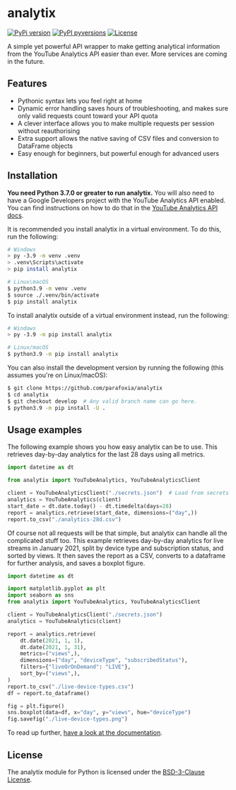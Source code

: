 # analytix

[![PyPi version](https://img.shields.io/pypi/v/analytix.svg)](https://pypi.python.org/pypi/analytix/) [![PyPI pyversions](https://img.shields.io/pypi/pyversions/analytix.svg)](https://pypi.python.org/pypi/analytix/) [![License](https://img.shields.io/github/license/parafoxia/analytix.svg)](https://github.com/parafoxia/analytix/blob/main/LICENSE)

A simple yet powerful API wrapper to make getting analytical information from the YouTube Analytics API easier than ever. More services are coming in the future.

## Features

- Pythonic syntax lets you feel right at home
- Dynamic error handling saves hours of troubleshooting, and makes sure only valid requests count toward your API quota
- A clever interface allows you to make multiple requests per session without reauthorising
- Extra support allows the native saving of CSV files and conversion to DataFrame objects
- Easy enough for beginners, but powerful enough for advanced users

## Installation

**You need Python 3.7.0 or greater to run analytix.** You will also need to have a Google Developers project with the YouTube Analytics API enabled. You can find instructions on how to do that in the [YouTube Analytics API docs](https://developers.google.com/youtube/reporting/v1/code_samples/python#set-up-authorization-credentials/).

It is recommended you install analytix in a virtual environment. To do this, run the following:

```bash
# Windows
> py -3.9 -m venv .venv
> .venv\Scripts\activate
> pip install analytix

# Linux\macOS
$ python3.9 -m venv .venv
$ source ./.venv/bin/activate
$ pip install analytix
```

To install analytix outside of a virtual environment instead, run the following:

```bash
# Windows
> py -3.9 -m pip install analytix

# Linux/macOS
$ python3.9 -m pip install analytix
```

You can also install the development version by running the following (this assumes you're on Linux/macOS):

```bash
$ git clone https://github.com/parafoxia/analytix
$ cd analytix
$ git checkout develop  # Any valid branch name can go here.
$ python3.9 -m pip install -U .
```

## Usage examples

The following example shows you how easy analytix can be to use. This retrieves day-by-day analytics for the last 28 days using all metrics.

```py
import datetime as dt

from analytix import YouTubeAnalytics, YouTubeAnalyticsClient

client = YouTubeAnalyticsClient("./secrets.json")  # Load from secrets file
analytics = YouTubeAnalytics(client)
start_date = dt.date.today() - dt.timedelta(days=28)
report = analytics.retrieve(start_date, dimensions=("day",))
report.to_csv("./analytics-28d.csv")
```

Of course not all requests will be that simple, but analytix can handle all the complicated stuff too. This example retrieves day-by-day analytics for live streams in January 2021, split by device type and subscription status, and sorted by views. It then saves the report as a CSV, converts to a dataframe for further analysis, and saves a boxplot figure.

```py
import datetime as dt

import matplotlib.pyplot as plt
import seaborn as sns
from analytix import YouTubeAnalytics, YouTubeAnalyticsClient

client = YouTubeAnalyticsClient("./secrets.json")
analytics = YouTubeAnalytics(client)

report = analytics.retrieve(
    dt.date(2021, 1, 1),
    dt.date(2021, 1, 31),
    metrics=("views",),
    dimensions=("day", "deviceType", "subscribedStatus"),
    filters={"liveOrOnDemand": "LIVE"},
    sort_by=("views",),
)
report.to_csv("./live-device-types.csv")
df = report.to_dataframe()

fig = plt.figure()
sns.boxplot(data=df, x="day", y="views", hue="deviceType")
fig.savefig("./live-device-types.png")
```

To read up further, [have a look at the documentation](https://analytix.readthedocs.io/en/latest/).

## License

The analytix module for Python is licensed under the [BSD-3-Clause License](https://github.com/parafoxia/analytix/blob/main/LICENSE).

